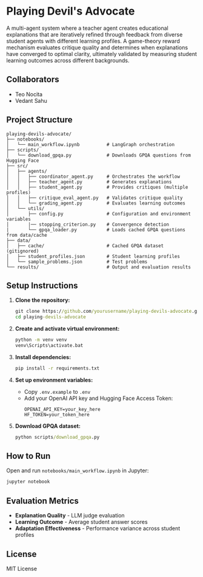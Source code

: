 # Playing Devil's Advocate

A multi-agent system where a teacher agent creates educational explanations that are iteratively refined through feedback from diverse student agents with different learning profiles. A game-theory reward mechanism evaluates critique quality and determines when explanations have converged to optimal clarity, ultimately validated by measuring student learning outcomes across different backgrounds.

## Collaborators
- Teo Nocita
- Vedant Sahu

## Project Structure
```
playing-devils-advocate/
├── notebooks/
│   └── main_workflow.ipynb          # LangGraph orchestration
├── scripts/
│   └── download_gpqa.py             # Downloads GPQA questions from Hugging Face
├── src/
│   ├── agents/
│   │   ├── coordinator_agent.py     # Orchestrates the workflow
│   │   ├── teacher_agent.py         # Generates explanations
│   │   ├── student_agent.py         # Provides critiques (multiple profiles)
│   │   ├── critique_eval_agent.py   # Validates critique quality
│   │   └── grading_agent.py         # Evaluates learning outcomes
│   └── utils/
│       ├── config.py                # Configuration and environment variables
│       |── stopping_criterion.py    # Convergence detection
|       └── gpqa_loader.py           # Loads cached GPQA questions from data/cache
├── data/
│   ├── cache/                       # Cached GPQA dataset (gitignored)
│   ├── student_profiles.json        # Student learning profiles
│   └── sample_problems.json         # Test problems
└── results/                         # Output and evaluation results
```

## Setup Instructions

1. **Clone the repository:**
   ```cmd
   git clone https://github.com/yourusername/playing-devils-advocate.git
   cd playing-devils-advocate
   ```

2. **Create and activate virtual environment:**
   ```cmd
   python -m venv venv
   venv\Scripts\activate.bat
   ```

3. **Install dependencies:**
   ```cmd
   pip install -r requirements.txt
   ```

4. **Set up environment variables:**
   - Copy `.env.example` to `.env`
   - Add your OpenAI API key and Hugging Face Access Token:
     ```
     OPENAI_API_KEY=your_key_here
     HF_TOKEN=your_token_here
     ```

5. **Download GPQA dataset:**
     ```cmd
     python scripts/download_gpqa.py
     ```

## How to Run

Open and run `notebooks/main_workflow.ipynb` in Jupyter:
```cmd
jupyter notebook
```

## Evaluation Metrics
- **Explanation Quality** - LLM judge evaluation
- **Learning Outcome** - Average student answer scores
- **Adaptation Effectiveness** - Performance variance across student profiles

## License
MIT License
